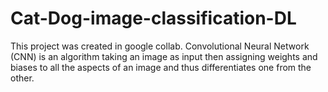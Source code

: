 # Cat-Dog-image-classification-DL
This project was created in google collab. Convolutional Neural Network (CNN) is an algorithm taking an image as input then assigning weights and biases to all the aspects of an image and thus differentiates one from the other. 
